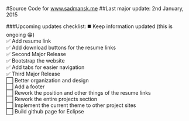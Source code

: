 #Source Code for www.sadmansk.me
##Last major update: 2nd January, 2015

###Upcoming updates checklist:
   :black_medium_square: Keep information updated (this is ongoing :grin:)  
   :white_check_mark: Add resume link  
   :white_check_mark: Add download buttons for the resume links  
   :white_check_mark: Second Major Release  
   :white_check_mark: Bootstrap the website  
   :white_check_mark: Add tabs for easier navigation  
   :white_check_mark: Third Major Release  
   :white_large_square: Better organization and design  
   :white_large_square: Add a footer  
   :white_large_square: Rework the position and other things of the resume links  
   :white_large_square: Rework the entire projects section  
   :white_large_square: Implement the current theme to other project sites    
   :white_large_square: Build github page for Eclipse  
